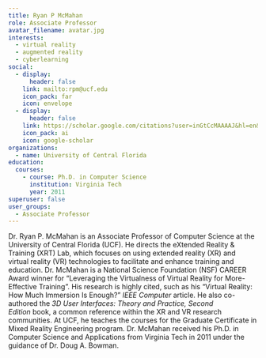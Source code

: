 ```yaml
---
title: Ryan P McMahan
role: Associate Professor
avatar_filename: avatar.jpg
interests:
  - virtual reality
  - augmented reality
  - cyberlearning
social:
  - display:
      header: false
    link: mailto:rpm@ucf.edu
    icon_pack: far
    icon: envelope
  - display:
      header: false
    link: https://scholar.google.com/citations?user=inGtCcMAAAAJ&hl=en&oi=ao
    icon_pack: ai
    icon: google-scholar
organizations:
  - name: University of Central Florida
education:
  courses:
    - course: Ph.D. in Computer Science
      institution: Virginia Tech
      year: 2011
superuser: false
user_groups:
  - Associate Professor
---
```

Dr. Ryan P. McMahan is an Associate Professor of Computer Science at the University of Central Florida (UCF). He directs the eXtended Reality & Training (XRT) Lab, which focuses on using extended reality (XR) and virtual reality (VR) technologies to facilitate and enhance training and education. Dr. McMahan is a National Science Foundation (NSF) CAREER Award winner for “Leveraging the Virtualness of Virtual Reality for More-Effective Training”. His research is highly cited, such as his “Virtual Reality: How Much Immersion Is Enough?” *IEEE Computer* article. He also co-authored the *3D User Interfaces: Theory and Practice, Second Edition* book, a common reference within the XR and VR research communities. At UCF, he teaches the courses for the Graduate Certificate in Mixed Reality Engineering program. Dr. McMahan received his Ph.D. in Computer Science and Applications from Virginia Tech in 2011 under the guidance of Dr. Doug A. Bowman.